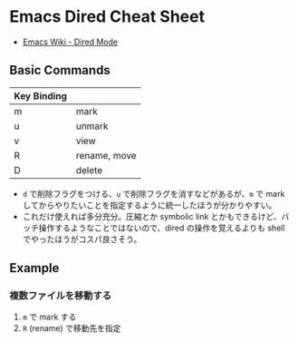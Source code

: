 # Emacs Dired Cheat Sheet

- [Emacs Wiki - Dired Mode](https://www.emacswiki.org/emacs/DiredMode)

## Basic Commands

| Key Binding  |   |
|:--|:--|
| m | mark         |
| u | unmark       |
| v | view         |
| R | rename, move |
| D | delete       |

- `d` で削除フラグをつける、`u` で削除フラグを消すなどがあるが、`m` で mark してからやりたいことを指定するように統一したほうが分かりやすい。
- これだけ使えれば多分充分。圧縮とか symbolic link とかもできるけど、バッチ操作するようなことではないので、dired の操作を覚えるよりも shell でやったほうがコスパ良さそう。

## Example

### 複数ファイルを移動する

1. `m` で mark する
2. `R` (rename) で移動先を指定
